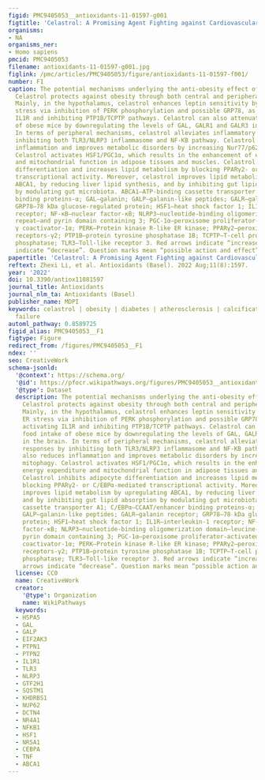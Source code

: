 ```yaml
---
figid: PMC9405053__antioxidants-11-01597-g001
figtitle: 'Celastrol: A Promising Agent Fighting against Cardiovascular Diseases'
organisms:
- NA
organisms_ner:
- Homo sapiens
pmcid: PMC9405053
filename: antioxidants-11-01597-g001.jpg
figlink: /pmc/articles/PMC9405053/figure/antioxidants-11-01597-f001/
number: F1
caption: The potential mechanisms underlying the anti-obesity effect of celastrol.
  Celastrol protects against obesity through both central and peripheral mechanisms.
  Mainly, in the hypothalamus, celastrol enhances leptin sensitivity by reducing ER
  stress via inhibition of PERK phosphorylation and possible GRP78, as well as activating
  IL1R and inhibiting PTP1B/TCPTP pathways. Celastrol can also attenuate food intake
  of obese mice by downregulating the levels of GAL, GALR1 and GALR3 in the brain.
  In terms of peripheral mechanisms, celastrol alleviates inflammatory responses by
  inhibiting both TLR3/NLRP3 inflammasome and NF-KB pathway. Celastrol also reduces
  inflammation and improves metabolic disorders by increasing Nur77/p62-mediated mitophagy.
  Celastrol activates HSF1/PGC1α, which results in the enhancement of energy expenditure
  and mitochondrial function in adipose tissues and muscles. Celastrol inhibits adipocyte
  differentiation and increases lipid metabolism by blocking PPARγ2- or C/EBPα-mediated
  transcriptional activity. Moreover, celastrol improves lipid metabolism by upregulating
  ABCA1, by reducing liver lipid synthesis, and by inhibiting gut lipid absorption
  by modulating gut microbiota. ABCA1—ATP-binding cassette transporter A1; C/EBPα—CCAAT/enhancer
  binding proteins-α; GAL—galanin; GALP—galanin-like peptides; GALR—galanin receptor;
  GRP78—78 kDa glucose-regulated protein; HSF1—heat shock factor 1; IL1R—interleukin-1
  receptor; NF-κB—nuclear factor-κB; NLRP3—nucleotide-binding oligomerization domain—leucine-rich
  repeat—and pyrin domain containing 3; PGC-1α—peroxisome proliferator-activated receptor
  γ coactivator-1α; PERK—Protein kinase R-like ER kinase; PPARγ2—peroxisome proliferator-activated
  receptors-γ2; PTP1B—protein tyrosine phosphatase 1B; TCPTP—T-cell protein tyrosine
  phosphatase; TLR3—Toll-like receptor 3. Red arrows indicate “increase”, green arrows
  indicate “decrease”. Question marks mean “possible action and effect”.
papertitle: 'Celastrol: A Promising Agent Fighting against Cardiovascular Diseases.'
reftext: Zhexi Li, et al. Antioxidants (Basel). 2022 Aug;11(8):1597.
year: '2022'
doi: 10.3390/antiox11081597
journal_title: Antioxidants
journal_nlm_ta: Antioxidants (Basel)
publisher_name: MDPI
keywords: celastrol | obesity | diabetes | atherosclerosis | calcification | heart
  failure
automl_pathway: 0.8589725
figid_alias: PMC9405053__F1
figtype: Figure
redirect_from: /figures/PMC9405053__F1
ndex: ''
seo: CreativeWork
schema-jsonld:
  '@context': https://schema.org/
  '@id': https://pfocr.wikipathways.org/figures/PMC9405053__antioxidants-11-01597-g001.html
  '@type': Dataset
  description: The potential mechanisms underlying the anti-obesity effect of celastrol.
    Celastrol protects against obesity through both central and peripheral mechanisms.
    Mainly, in the hypothalamus, celastrol enhances leptin sensitivity by reducing
    ER stress via inhibition of PERK phosphorylation and possible GRP78, as well as
    activating IL1R and inhibiting PTP1B/TCPTP pathways. Celastrol can also attenuate
    food intake of obese mice by downregulating the levels of GAL, GALR1 and GALR3
    in the brain. In terms of peripheral mechanisms, celastrol alleviates inflammatory
    responses by inhibiting both TLR3/NLRP3 inflammasome and NF-KB pathway. Celastrol
    also reduces inflammation and improves metabolic disorders by increasing Nur77/p62-mediated
    mitophagy. Celastrol activates HSF1/PGC1α, which results in the enhancement of
    energy expenditure and mitochondrial function in adipose tissues and muscles.
    Celastrol inhibits adipocyte differentiation and increases lipid metabolism by
    blocking PPARγ2- or C/EBPα-mediated transcriptional activity. Moreover, celastrol
    improves lipid metabolism by upregulating ABCA1, by reducing liver lipid synthesis,
    and by inhibiting gut lipid absorption by modulating gut microbiota. ABCA1—ATP-binding
    cassette transporter A1; C/EBPα—CCAAT/enhancer binding proteins-α; GAL—galanin;
    GALP—galanin-like peptides; GALR—galanin receptor; GRP78—78 kDa glucose-regulated
    protein; HSF1—heat shock factor 1; IL1R—interleukin-1 receptor; NF-κB—nuclear
    factor-κB; NLRP3—nucleotide-binding oligomerization domain—leucine-rich repeat—and
    pyrin domain containing 3; PGC-1α—peroxisome proliferator-activated receptor γ
    coactivator-1α; PERK—Protein kinase R-like ER kinase; PPARγ2—peroxisome proliferator-activated
    receptors-γ2; PTP1B—protein tyrosine phosphatase 1B; TCPTP—T-cell protein tyrosine
    phosphatase; TLR3—Toll-like receptor 3. Red arrows indicate “increase”, green
    arrows indicate “decrease”. Question marks mean “possible action and effect”.
  license: CC0
  name: CreativeWork
  creator:
    '@type': Organization
    name: WikiPathways
  keywords:
  - HSPA5
  - GAL
  - GALP
  - EIF2AK3
  - PTPN1
  - PTPN2
  - IL1R1
  - TLR3
  - NLRP3
  - GTF2H1
  - SQSTM1
  - KHDRBS1
  - NUP62
  - DCTN4
  - NR4A1
  - NFKB1
  - HSF1
  - NR5A1
  - CEBPA
  - TNF
  - ABCA1
---
```


